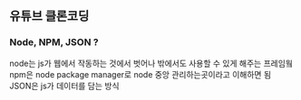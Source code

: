 ## 유튜브 클론코딩

### Node, NPM, JSON ?
node는 js가 웹에서 작동하는 것에서 벗어나 밖에서도 사용할 수 있게 해주는 프레임웤</br>
npm은 node package manager로 node 중앙 관리하는곳이라고 이해하면 됨 </br>
JSON은 js가 데이터를 담는 방식 </br>

